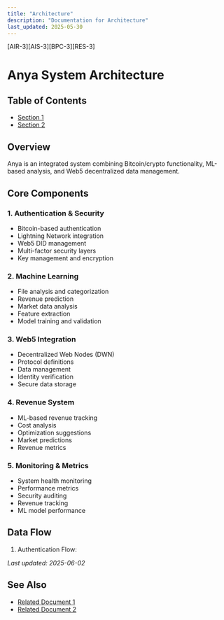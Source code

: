 ```yaml
---
title: "Architecture"
description: "Documentation for Architecture"
last_updated: 2025-05-30
---
```

[AIR-3][AIS-3][BPC-3][RES-3]


<!-- markdownlint-disable MD013 line-length -->

# Anya System Architecture

## Table of Contents

- [Section 1](#section-1)
- [Section 2](#section-2)


## Overview

Anya is an integrated system combining Bitcoin/crypto functionality, ML-based analysis, and Web5 decentralized data management.

## Core Components

### 1. Authentication & Security

- Bitcoin-based authentication
- Lightning Network integration
- Web5 DID management
- Multi-factor security layers
- Key management and encryption

### 2. Machine Learning

- File analysis and categorization
- Revenue prediction
- Market data analysis
- Feature extraction
- Model training and validation

### 3. Web5 Integration

- Decentralized Web Nodes (DWN)
- Protocol definitions
- Data management
- Identity verification
- Secure data storage

### 4. Revenue System

- ML-based revenue tracking
- Cost analysis
- Optimization suggestions
- Market predictions
- Revenue metrics

### 5. Monitoring & Metrics

- System health monitoring
- Performance metrics
- Security auditing
- Revenue tracking
- ML model performance

## Data Flow

1. Authentication Flow:

*Last updated: 2025-06-02*

## See Also

- [Related Document 1](../INSTALLATION.md)
- [Related Document 2](../INSTALLATION_REVIEW.md)
